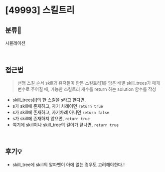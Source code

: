 # [49993] 스킬트리
## 분류💁

시뮬레이션

</br>

## 접근법

> 선행 스킬 순서 skill과 유저들이 만든 스킬트리1를 담은 배열 skill_trees가 매개변수로 주어질 때, 가능한 스킬트리 개수를 return 하는 solution 함수를 작성
- skill_trees[i]의 한 스킬을 s라고 한다면, 
- s가 skill에 존재하고, 자기 차례이면 `return true`
- s가 skill에 존재하고, 자기차례 아니면 `return false`
- s가 skill에 존재하지 않으면, `return true`
- 여기에 skill이나 skill_tree의 길이가 끝나면, `return true`

</br>

## 후기💡

- skill_tree에 skill의 알파벳이 아에 없는 경우도 고려해야한다.!
